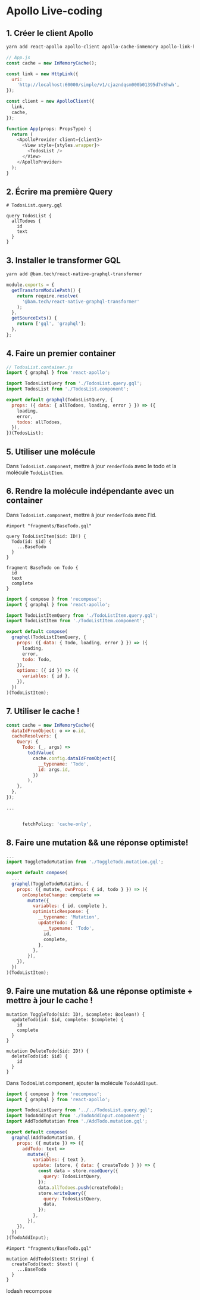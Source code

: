 # Apollo Live-coding

## 1. Créer le client Apollo

```bash
yarn add react-apollo apollo-client apollo-cache-inmemory apollo-link-http
```

```js
// App.js
const cache = new InMemoryCache();

const link = new HttpLink({
  uri:
    'http://localhost:60000/simple/v1/cjazndqsm000b01395d7v8hwh',
});

const client = new ApolloClient({
  link,
  cache,
});

function App(props: PropsType) {
  return (
    <ApolloProvider client={client}>
      <View style={styles.wrapper}>
        <TodosList />
      </View>
    </ApolloProvider>
  );
}
```

## 2. Écrire ma première Query

```gql
# TodosList.query.gql

query TodosList {
  allTodoes {
    id
    text
  }
}
```

## 3. Installer le transformer GQL

```bash
yarn add @bam.tech/react-native-graphql-transformer
```

```js
module.exports = {
  getTransformModulePath() {
    return require.resolve(
      '@bam.tech/react-native-graphql-transformer'
    );
  },
  getSourceExts() {
    return ['gql', 'graphql'];
  },
};
```

## 4. Faire un premier container

```js
// TodosList.container.js
import { graphql } from 'react-apollo';

import TodosListQuery from './TodosList.query.gql';
import TodosList from './TodosList.component';

export default graphql(TodosListQuery, {
  props: ({ data: { allTodoes, loading, error } }) => ({
    loading,
    error,
    todos: allTodoes,
  }),
})(TodosList);
```

## 5. Utiliser une molécule

Dans `TodosList.component`, mettre à jour `renderTodo` avec le todo et la molécule `TodoListItem`.

## 6. Rendre la molécule indépendante avec un container

Dans `TodosList.component`, mettre à jour `renderTodo` avec l'id.

```gql
#import "fragments/BaseTodo.gql"

query TodoListItem($id: ID!) {
  Todo(id: $id) {
    ...BaseTodo
  }
}
```

```gql
fragment BaseTodo on Todo {
  id
  text
  complete
}
```

```js
import { compose } from 'recompose';
import { graphql } from 'react-apollo';

import TodoListItemQuery from './TodoListItem.query.gql';
import TodoListItem from './TodoListItem.component';

export default compose(
  graphql(TodoListItemQuery, {
    props: ({ data: { Todo, loading, error } }) => ({
      loading,
      error,
      todo: Todo,
    }),
    options: ({ id }) => ({
      variables: { id },
    }),
  })
)(TodoListItem);
```

## 7. Utiliser le cache !

```js
const cache = new InMemoryCache({
  dataIdFromObject: o => o.id,
  cacheResolvers: {
    Query: {
      Todo: (_, args) =>
        toIdValue(
          cache.config.dataIdFromObject({
            __typename: 'Todo',
            id: args.id,
          })
        ),
    },
  },
});

...


      fetchPolicy: 'cache-only',
```

## 8. Faire une mutation && une réponse optimiste!

```js
...
import ToggleTodoMutation from './ToggleTodo.mutation.gql';

export default compose(
  ...
  graphql(ToggleTodoMutation, {
    props: ({ mutate, ownProps: { id, todo } }) => ({
      onCompleteChange: complete =>
        mutate({
          variables: { id, complete },
          optimisticResponse: {
            __typename: 'Mutation',
            updateTodo: {
              __typename: 'Todo',
              id,
              complete,
            },
          },
        }),
    }),
  })  
)(TodoListItem);
```

## 9. Faire une mutation && une réponse optimiste + mettre à jour le cache !

```gql
mutation ToggleTodo($id: ID!, $complete: Boolean!) {
  updateTodo(id: $id, complete: $complete) {
    id
    complete
  }
}

mutation DeleteTodo($id: ID!) {
  deleteTodo(id: $id) {
    id
  }
}
```

Dans TodosList.component, ajouter la molécule `TodoAddInput`.

```js
import { compose } from 'recompose';
import { graphql } from 'react-apollo';

import TodosListQuery from '../../TodosList.query.gql';
import TodoAddInput from './TodoAddInput.component';
import AddTodoMutation from './AddTodo.mutation.gql';

export default compose(
  graphql(AddTodoMutation, {
    props: ({ mutate }) => ({
      addTodo: text =>
        mutate({
          variables: { text },
          update: (store, { data: { createTodo } }) => {
            const data = store.readQuery({
              query: TodosListQuery,
            });
            data.allTodoes.push(createTodo);
            store.writeQuery({
              query: TodosListQuery,
              data,
            });
          },
        }),
    }),
  })
)(TodoAddInput);
```

```gql
#import "fragments/BaseTodo.gql"

mutation AddTodo($text: String) {
  createTodo(text: $text) {
    ...BaseTodo
  }
}
```

lodash
recompose

